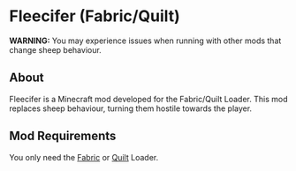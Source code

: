 # Fleecifer (Fabric/Quilt)  

**WARNING:** You may experience issues when running with other mods that change sheep behaviour.  

## About  
Fleecifer is a Minecraft mod developed for the Fabric/Quilt Loader. This mod replaces sheep behaviour, turning them hostile towards the player.  

## Mod Requirements  
You only need the [Fabric](https://fabricmc.net) or [Quilt](https://quiltmc.org/) Loader.  